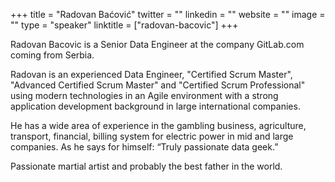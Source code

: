 +++
title = "Radovan Baćović"
twitter = ""
linkedin = ""
website = ""
image = ""
type = "speaker"
linktitle = ["radovan-bacovic"]
+++

Radovan Bacovic is a Senior Data Engineer at the company GitLab.com coming from Serbia.

Radovan is an experienced Data Engineer, "Certified Scrum Master", "Advanced
Certified Scrum Master" and "Certified Scrum Professional" using modern
technologies in an Agile environment with a strong application development
background in large international companies. 

He has a wide area of experience in the gambling business, agriculture,
transport, financial, billing system for electric power in mid and large
companies. As he says for himself: “Truly passionate data geek.”

Passionate martial artist and probably the best father in the world.
